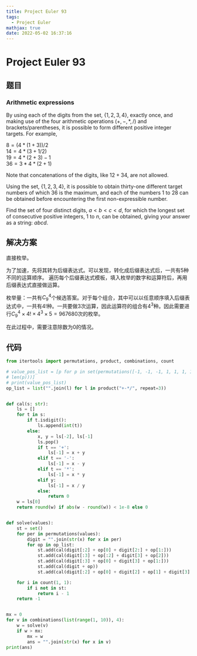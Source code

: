 ```yaml
---
title: Project Euler 93
tags:
  - Project Euler
mathjax: true
date: 2022-05-02 16:37:16
---
```


<escape><!-- more --></escape>

# Project Euler 93

## 题目

### Arithmetic expressions

By using each of the digits from the set, $\{1, 2, 3, 4\}$, exactly once, and making use of the four arithmetic operations $(+, −, *, /)$ and brackets/parentheses, it is possible to form different positive integer targets.
For example,

$8 = (4 *(1 + 3)) / 2$<br>
$14 = 4* (3 + 1 / 2)$<br>
$19 = 4 *(2 + 3) − 1$<br>
$36 = 3* 4 * (2 + 1)$

Note that concatenations of the digits, like $12 + 34$, are not allowed.

Using the set, $\{1, 2, 3, 4\}$, it is possible to obtain thirty-one different target numbers of which $36$ is the maximum, and each of the numbers $1$ to $28$ can be obtained before encountering the first non-expressible number.

Find the set of four distinct digits, $a < b < c < d$, for which the longest set of consecutive positive integers, $1$ to $n$, can be obtained, giving your answer as a string: $abcd$.

## 解决方案

直接枚举。

为了加速，先将其转为后缀表达式。可以发现，转化成后缀表达式后，一共有$5$种不同的运算顺序。
遍历每个后缀表达式模板，填入枚举的数字和运算符后，再用后缀表达式直接做运算。

枚举量：一共有$C_9^4$个候选答案。对于每个组合，其中可以以任意顺序填入后缀表达式中，一共有$4!$种。一共要做$3$次运算，因此运算符的组合有$4^3$种。因此需要进行$C_9^4\times 4!\times 4^3\times 5=967680$次的枚举。

在此过程中，需要注意除数为$0$的情况。

## 代码

```py
from itertools import permutations, product, combinations, count

# value_pos_list = [p for p in set(permutations([-1, -1, -1, 1, 1, 1, 1])) if all(sum(p[:i + 1]) > 0 for i in range(
# len(p)))]
# print(value_pos_list)
op_list = list("".join(l) for l in product("+-*/", repeat=3))


def cal(s: str):
    ls = []
    for t in s:
        if t.isdigit():
            ls.append(int(t))
        else:
            x, y = ls[-2], ls[-1]
            ls.pop()
            if t == '+':
                ls[-1] = x + y
            elif t == '-':
                ls[-1] = x - y
            elif t == '*':
                ls[-1] = x * y
            elif y:
                ls[-1] = x / y
            else:
                return 0
    w = ls[0]
    return round(w) if abs(w - round(w)) < 1e-8 else 0


def solve(values):
    st = set()
    for per in permutations(values):
        digit = "".join(str(x) for x in per)
        for op in op_list:
            st.add(cal(digit[:2] + op[0] + digit[2:] + op[1:]))
            st.add(cal(digit[:3] + op[:2] + digit[3] + op[2]))
            st.add(cal(digit[:3] + op[0] + digit[3] + op[1:]))
            st.add(cal(digit + op))
            st.add(cal(digit[:2] + op[0] + digit[2] + op[1] + digit[3] + op[2]))

    for i in count(1, 1):
        if i not in st:
            return i - 1
    return -1


mx = 0
for v in combinations(list(range(1, 10)), 4):
    w = solve(v)
    if w > mx:
        mx = w
        ans = "".join(str(x) for x in v)
print(ans)

```
